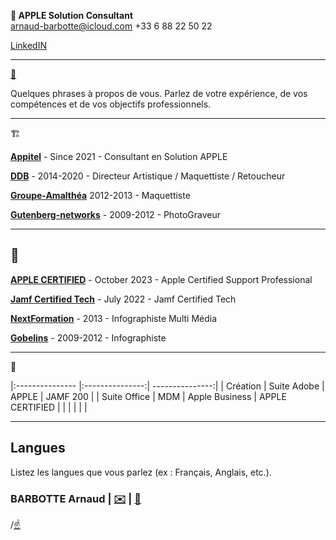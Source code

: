 ** APPLE Solution Consultant**  
arnaud-barbotte@icloud.com
+33 6 88 22 50 22

[LinkedIN](https://fr.linkedin.com/in/arnaudbarbotte)

---
[👤](#about)

Quelques phrases à propos de vous. Parlez de votre expérience, de vos compétences et de vos objectifs professionnels.

---
🏗️

**[Appitel](https://www.appitel.fr)** - Since 2021 - Consultant en Solution APPLE

**[DDB](https://www.ddb.fr)** - 2014-2020 - Directeur Artistique / Maquettiste / Retoucheur

**[Groupe-Amalthéa](https://www.groupe-amalthea.fr)** 2012-2013 - Maquettiste

**[Gutenberg-networks](https://www.gutenberg.agency/)** - 2009-2012 - PhotoGraveur

---
## 🏫

**[APPLE CERTIFIED](https://www.credly.com/badges/46ca5467-31b7-430e-b3f0-3fb8d27fa992)** - October 2023 - Apple Certified Support Professional

**[Jamf Certified Tech]([https://www.credly.com/badges/46ca5467-31b7-430e-b3f0-3fb8d27fa992](https://fr.linkedin.com/in/arnaudbarbotte))** - July 2022 - Jamf Certified Tech

**[NextFormation](https://nextformation.com/)** - 2013 - Infographiste Multi Média

**[Gobelins](https://www.gobelins.fr/)** - 2009-2012 - Infographiste

---
💼

|:--------------- |:---------------:| ---------------:|
| Création | Suite Adobe | APPLE | JAMF 200 |
| Suite Office | MDM | Apple Business | APPLE CERTIFIED |
| |  |  |  | 

---

## Langues

Listez les langues que vous parlez (ex : Français, Anglais, etc.).

### BARBOTTE Arnaud | [✉️](mailto:votremail@example.com) | [📱](sms:+33688225022)

/[☝️](#about)
